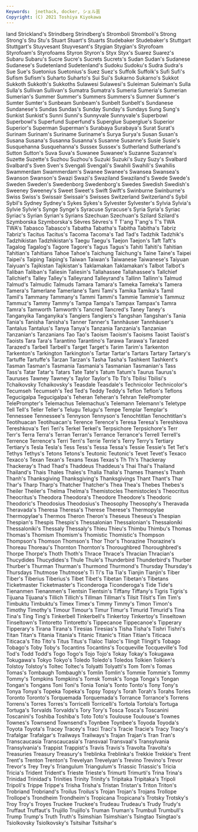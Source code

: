 ```yaml
---
Keywords:  jnethack, docker, シェル芸
Copyright: (C) 2021 Toshiya Kiyokawa
---
```

land Strickland's Strindberg Strindberg's Stromboli Stromboli's Strong Strong's Stu Stu's
Stuart Stuart's Stuarts Studebaker Studebaker's Stuttgart Stuttgart's Stuyvesant Stuyvesant's Stygian
Stygian's Styrofoam Styrofoam's Styrofoams Styron Styron's Styx Styx's Suarez Suarez's
Subaru Subaru's Sucre Sucre's Sucrets Sucrets's Sudan Sudan's Sudanese Sudanese's
Sudetenland Sudetenland's Sudoku Sudoku's Sudra Sudra's Sue Sue's Suetonius Suetonius's
Suez Suez's Suffolk Suffolk's Sufi Sufi's Sufism Sufism's Suharto Suharto's
Sui Sui's Sukarno Sukarno's Sukkot Sukkoth Sukkoth's Sukkoths Sulawesi Sulawesi's
Suleiman Suleiman's Sulla Sulla's Sullivan Sullivan's Sumatra Sumatra's Sumeria Sumeria's
Sumerian Sumerian's Summer Summer's Summers Summers's Sumner Sumner's Sumter Sumter's
Sunbeam Sunbeam's Sunbelt Sunbelt's Sundanese Sundanese's Sundas Sundas's Sunday Sunday's
Sundays Sung Sung's Sunkist Sunkist's Sunni Sunni's Sunnyvale Sunnyvale's Superbowl
Superbowl's Superfund Superfund's Superglue Superglue's Superior Superior's Superman Superman's Surabaya
Surabaya's Surat Surat's Surinam Surinam's Suriname Suriname's Surya Surya's Susan
Susan's Susana Susana's Susanna Susanna's Susanne Susanne's Susie Susie's Susquehanna
Susquehanna's Sussex Sussex's Sutherland Sutherland's Sutton Sutton's Suva Suva's Suwanee
Suwanee's Suzanne Suzanne's Suzette Suzette's Suzhou Suzhou's Suzuki Suzuki's Suzy
Suzy's Svalbard Svalbard's Sven Sven's Svengali Svengali's Swahili Swahili's Swahilis
Swammerdam Swammerdam's Swanee Swanee's Swansea Swansea's Swanson Swanson's Swazi Swazi's
Swaziland Swaziland's Swede Swede's Sweden Sweden's Swedenborg Swedenborg's Swedes Swedish
Swedish's Sweeney Sweeney's Sweet Sweet's Swift Swift's Swinburne Swinburne's Swiss
Swiss's Swissair Swissair's Swisses Switzerland Switzerland's Sybil Sybil's Sydney Sydney's
Sykes Sykes's Sylvester Sylvester's Sylvia Sylvia's Sylvie Sylvie's Synge Synge's
Syracuse Syracuse's Syria Syria's Syriac Syriac's Syrian Syrian's Syrians Szechuan
Szechuan's Szilard Szilard's Szymborska Szymborska's Sèvres Sèvres's T T'ang T'ang's
T's TWA TWA's Tabasco Tabasco's Tabatha Tabatha's Tabitha Tabitha's Tabriz
Tabriz's Tacitus Tacitus's Tacoma Tacoma's Tad Tad's Tadzhik Tadzhik's Tadzhikistan
Tadzhikistan's Taegu Taegu's Taejon Taejon's Taft Taft's Tagalog Tagalog's Tagore
Tagore's Tagus Tagus's Tahiti Tahiti's Tahitian Tahitian's Tahitians Tahoe Tahoe's
Taichung Taichung's Taine Taine's Taipei Taipei's Taiping Taiping's Taiwan Taiwan's
Taiwanese Taiwanese's Taiyuan Taiyuan's Tajikistan Tajikistan's Taklamakan Taklamakan's Talbot Talbot's
Taliban Taliban's Taliesin Taliesin's Tallahassee Tallahassee's Tallchief Tallchief's Talley Talley's
Talleyrand Talleyrand's Tallinn Tallinn's Talmud Talmud's Talmudic Talmuds Tamara Tamara's
Tameka Tameka's Tamera Tamera's Tamerlane Tamerlane's Tami Tami's Tamika Tamika's
Tamil Tamil's Tammany Tammany's Tammi Tammi's Tammie Tammie's Tammuz Tammuz's
Tammy Tammy's Tampa Tampa's Tampax Tampax's Tamra Tamra's Tamworth Tamworth's
Tancred Tancred's Taney Taney's Tanganyika Tanganyika's Tangiers Tangiers's Tangshan Tangshan's
Tania Tania's Tanisha Tanisha's Tanner Tanner's Tannhäuser Tannhäuser's Tantalus Tantalus's
Tanya Tanya's Tanzania Tanzania's Tanzanian Tanzanian's Tanzanians Tao Tao's Taoism
Taoism's Taoisms Taoist Taoist's Taoists Tara Tara's Tarantino Tarantino's Tarawa
Tarawa's Tarazed Tarazed's Tarbell Tarbell's Target Target's Tarim Tarim's Tarkenton
Tarkenton's Tarkington Tarkington's Tartar Tartar's Tartars Tartary Tartary's Tartuffe Tartuffe's
Tarzan Tarzan's Tasha Tasha's Tashkent Tashkent's Tasman Tasman's Tasmania Tasmania's
Tasmanian Tasmanian's Tass Tass's Tatar Tatar's Tatars Tate Tate's Tatum
Tatum's Taurus Taurus's Tauruses Tawney Tawney's Taylor Taylor's Tb Tb's
Tbilisi Tbilisi's Tchaikovsky Tchaikovsky's Teasdale Teasdale's Technicolor Technicolor's Tecumseh Tecumseh's
Ted Ted's Teddy Teddy's Teflon Teflon's Teflons Tegucigalpa Tegucigalpa's Teheran
Teheran's Tehran TelePrompter TelePrompter's Telemachus Telemachus's Telemann Telemann's Teletype Tell
Tell's Teller Teller's Telugu Telugu's Tempe Templar Templar's Tennessee Tennessee's
Tennyson Tennyson's Tenochtitlan Tenochtitlan's Teotihuacan Teotihuacan's Terence Terence's Teresa Teresa's
Tereshkova Tereshkova's Teri Teri's Terkel Terkel's Terpsichore Terpsichore's Terr Terr's
Terra Terra's Terran Terran's Terrance Terrance's Terrell Terrell's Terrence Terrence's
Terri Terri's Terrie Terrie's Terry Terry's Tertiary Tertiary's Tesla Tesla's
Tess Tess's Tessa Tessa's Tessie Tessie's Tet Tet's Tethys Tethys's
Tetons Tetons's Teutonic Teutonic's Tevet Tevet's Texaco Texaco's Texan Texan's
Texans Texas Texas's Th Th's Thackeray Thackeray's Thad Thad's Thaddeus
Thaddeus's Thai Thai's Thailand Thailand's Thais Thales Thales's Thalia Thalia's
Thames Thames's Thanh Thanh's Thanksgiving Thanksgiving's Thanksgivings Thant Thant's Thar
Thar's Tharp Tharp's Thatcher Thatcher's Thea Thea's Thebes Thebes's Theiler
Theiler's Thelma Thelma's Themistocles Themistocles's Theocritus Theocritus's Theodora Theodora's Theodore
Theodore's Theodoric Theodoric's Theodosius Theodosius's Theosophy Theosophy's Theravada Theravada's Theresa
Theresa's Therese Therese's Thermopylae Thermopylae's Thermos Theron Theron's Theseus Theseus's
Thespian Thespian's Thespis Thespis's Thessalonian Thessalonian's Thessaloníki Thessaloníki's Thessaly Thessaly's
Thieu Thieu's Thimbu Thimbu's Thomas Thomas's Thomism Thomism's Thomistic Thomistic's
Thompson Thompson's Thomson Thomson's Thor Thor's Thorazine Thorazine's Thoreau Thoreau's
Thornton Thornton's Thoroughbred Thoroughbred's Thorpe Thorpe's Thoth Thoth's Thrace Thrace's
Thracian Thracian's Thucydides Thucydides's Thule Thule's Thunderbird Thunderbird's Thurber Thurber's
Thurman Thurman's Thurmond Thurmond's Thursday Thursday's Thursdays Thutmose Thutmose's Ti
Ti's Tia Tia's Tianjin Tianjin's Tiber Tiber's Tiberius Tiberius's Tibet
Tibet's Tibetan Tibetan's Tibetans Ticketmaster Ticketmaster's Ticonderoga Ticonderoga's Tide Tide's
Tienanmen Tienanmen's Tientsin Tientsin's Tiffany Tiffany's Tigris Tigris's Tijuana Tijuana's
Tillich Tillich's Tillman Tillman's Tilsit Tilsit's Tim Tim's Timbuktu Timbuktu's
Timex Timex's Timmy Timmy's Timon Timon's Timothy Timothy's Timour Timour's
Timur Timur's Timurid Timurid's Tina Tina's Ting Ting's Tinkerbell Tinkerbell's
Tinkertoy Tinkertoy's Tinseltown Tinseltown's Tintoretto Tintoretto's Tippecanoe Tippecanoe's Tipperary Tipperary's
Tirana Tirana's Tiresias Tiresias's Tisha Tisha's Tishri Tishri's Titan Titan's
Titania Titania's Titanic Titanic's Titian Titian's Titicaca Titicaca's Tito Tito's
Titus Titus's Tlaloc Tlaloc's Tlingit Tlingit's Tobago Tobago's Toby Toby's
Tocantins Tocantins's Tocqueville Tocqueville's Tod Tod's Todd Todd's Togo Togo's
Tojo Tojo's Tokay Tokay's Tokugawa Tokugawa's Tokyo Tokyo's Toledo Toledo's
Toledos Tolkien Tolkien's Tolstoy Tolstoy's Toltec Toltec's Tolyatti Tolyatti's Tom
Tom's Tomas Tomas's Tombaugh Tombaugh's Tomlin Tomlin's Tommie Tommie's Tommy
Tommy's Tompkins Tompkins's Tomsk Tomsk's Tonga Tonga's Tongan Tongan's Tongans
Toni Toni's Tonia Tonia's Tonto Tonto's Tony Tony's Tonya Tonya's
Topeka Topeka's Topsy Topsy's Torah Torah's Torahs Tories Toronto Toronto's
Torquemada Torquemada's Torrance Torrance's Torrens Torrens's Torres Torres's Torricelli Torricelli's
Tortola Tortola's Tortuga Tortuga's Torvalds Torvalds's Tory Tory's Tosca Tosca's
Toscanini Toscanini's Toshiba Toshiba's Toto Toto's Toulouse Toulouse's Townes Townes's
Townsend Townsend's Toynbee Toynbee's Toyoda Toyoda's Toyota Toyota's Tracey Tracey's
Traci Traci's Tracie Tracie's Tracy Tracy's Trafalgar Trafalgar's Trailways Trailways's
Trajan Trajan's Tran Tran's Transcaucasia Transcaucasia's Transvaal Transvaal's Transylvania Transylvania's
Trappist Trappist's Travis Travis's Travolta Travolta's Treasuries Treasury Treasury's Treblinka
Treblinka's Trekkie Trekkie's Trent Trent's Trenton Trenton's Trevelyan Trevelyan's Trevino
Trevino's Trevor Trevor's Trey Trey's Triangulum Triangulum's Triassic Triassic's Tricia
Tricia's Trident Trident's Trieste Trieste's Trimurti Trimurti's Trina Trina's Trinidad
Trinidad's Trinities Trinity Trinity's Tripitaka Tripitaka's Tripoli Tripoli's Trippe Trippe's
Trisha Trisha's Tristan Tristan's Triton Triton's Trobriand Trobriand's Troilus Troilus's
Trojan Trojan's Trojans Trollope Trollope's Trondheim Trondheim's Tropicana Tropicana's Trotsky
Trotsky's Troy Troy's Troyes Truckee Truckee's Trudeau Trudeau's Trudy Trudy's
Truffaut Truffaut's Trujillo Trujillo's Truman Truman's Trumbull Trumbull's Trump Trump's
Truth Truth's Tsimshian Tsimshian's Tsingtao Tsingtao's Tsiolkovsky Tsiolkovsky's Tsitsihar Tsitsihar's
